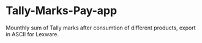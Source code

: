# Tally-Marks-Pay-app
Mounthly sum of Tally marks after consumtion of different products, export in ASCII for Lexware.
